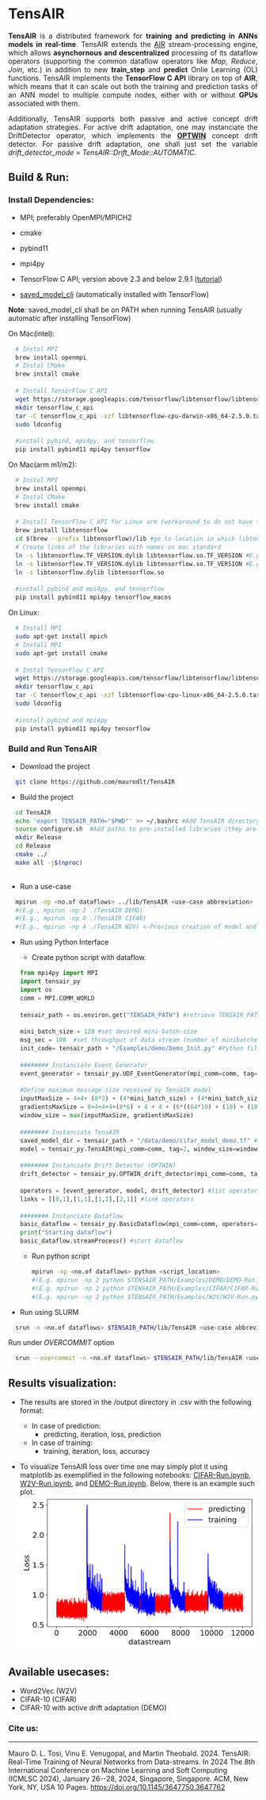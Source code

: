 # TensAIR
<div style="text-align: justify;">
  
**TensAIR** is a distributed framework for **training and predicting in ANNs models in real-time**. TensAIR extends the [AIR](https://gitlab.uni.lu/mtheobald/AIR) stream-processing engine, which allows **asynchornous and descentralized** processing of its dataflow operators (supporting the common dataflow operators like *Map*, *Reduce*, *Join*, etc.) in addition to new **train_step** and **predict** Onlie Learning (OL) functions. TensAIR implements the **TensorFlow C API** library on top of **AIR**, which means that it can scale out both the training and prediction tasks of an ANN model to multiple compute nodes, either with or without **GPUs** associated with them.

Additionally, TensAIR supports both passive and active concept drift adaptation strategies. For active drift adaptation, one may instanciate the DriftDetector operator, which implements the [**OPTWIN**](https://github.com/maurodlt/OPTWIN) concept drift detector. For passive drift adaptation, one shall just set the variable *drift_detector_mode = TensAIR::Drift_Mode::AUTOMATIC*.

</div>

Build & Run:
------------
### Install Dependencies:

- MPI; preferably OpenMPI/MPICH2 

- cmake

- pybind11 

- mpi4py 

- TensorFlow C API; version  above 2.3 and below 2.9.1 ([tutorial](https://www.tensorflow.org/install))

- [saved_model_cli](https://www.tensorflow.org/guide/saved_model#install_the_savedmodel_cli) (automatically installed with TensorFlow)

**Note**: saved_model_cli shall be on PATH when running TensAIR (usually automatic after installing TensorFlow)

  On Mac(intel): 
  ```sh
    # Instal MPI
    brew install openmpi
    # Instal CMake
    brew install cmake

    # Install TensorFlow C API
    wget https://storage.googleapis.com/tensorflow/libtensorflow/libtensorflow-cpu-darwin-x86_64-2.5.0.tar.gz
    mkdir tensorflow_c_api
    tar -C tensorflow_c_api -xzf libtensorflow-cpu-darwin-x86_64-2.5.0.tar.gz
    sudo ldconfig

    #install pybind, mpi4py, and tensorflow
    pip install pybind11 mpi4py tensorflow
  ```
  On Mac(arm m1/m2): 
  ```sh
    # Instal MPI
    brew install openmpi
    # Instal CMake
    brew install cmake

    # Install TensorFlow C API for Linux arm (workaround to do not have to build it from source) (https://gist.github.com/wangjia184/f9ffb2782d0703ef3dbceec9b2bbc4b4?permalink_comment_id=4269188#gistcomment-4269188)
    brew install libtensorflow
    cd $(brew --prefix libtensorflow)/lib #go to location in which libtensorflow was installed
    # Create links of the libraries with names on mac standard
    ln -s libtensorflow.TF_VERSION.dylib libtensorflow.so.TF_VERSION #E.g. ln -s libtensorflow.2.9.1.dylib libtensorflow.so.2.9.1
    ln -s libtensorflow.TF_VERSION.dylib libtensorflow.so.TF_VERSION #E.g. ln -s libtensorflow.2.dylib libtensorflow.so.2
    ln -s libtensorflow.dylib libtensorflow.so
    
    #install pybind and mpi4py, and tensorflow
    pip install pybind11 mpi4py tensorflow_macos
  ```

  On Linux: 
  ```sh
    # Install MPI
    sudo apt-get install mpich
    # Install MPI
    sudo apt-get install cmake
  
    # Instal TensorFlow C API
    wget https://storage.googleapis.com/tensorflow/libtensorflow/libtensorflow-cpu-linux-x86_64-2.5.0.tar.gz
    mkdir tensorflow_c_api
    tar -C tensorflow_c_api -xzf libtensorflow-cpu-linux-x86_64-2.5.0.tar.gz
    sudo ldconfig

    #install pybind and mpi4py
    pip install pybind11 mpi4py tensorflow
  ```
### Build and Run TensAIR

- Download the project
```sh
  git clone https://github.com/maurodlt/TensAIR 
```

- Build the project
```sh
  cd TensAIR
  echo 'export TENSAIR_PATH="$PWD"' >> ~/.bashrc #Add TensAIR directory to the path at every new session. 
  source configure.sh  #Add paths to pre-installed libraries (they are usually automatically recognized).
  mkdir Release
  cd Release
  cmake ../
  make all -j$(nproc)
  
```

- Run a use-case
```sh
  mpirun -np <no.of dataflows> ../lib/TensAIR <use-case abbreviation>
  #(E.g., mpirun -np 2 ./TensAIR DEMO)
  #(E.g., mpirun -np 8 ./TensAIR CIFAR)
  #(E.g., mpirun -np 4 ./TensAIR W2V) <-Previous creation of model and dataset necessary (just run /Examples/W2V/W2V-Model.ipynb and /Examples/W2V/W2V_data.ipynb)
  ```  

- Run using Python Interface
  - Create python script with dataflow.

  ```py
  from mpi4py import MPI
  import tensair_py
  import os
  comm = MPI.COMM_WORLD
  
  tensair_path = os.environ.get("TENSAIR_PATH") #retrieve TENSAIR_PATH

  mini_batch_size = 128 #set desired mini-batch-size
  msg_sec = 100  #set throughput of data stream (number of minibatches generated per second)  
  init_code= tensair_path + "/Examples/demo/Demo_Init.py" #Python file implementing next_message method that receives mini_batch_size as input and returns serialized minibatch

  ######## Instanciate Event Generator
  event_generator = tensair_py.UDF_EventGenerator(mpi_comm=comm, tag=1, mini_batch_size=mini_batch_size, msg_sec=msg_sec, init_code=init_code)
      
  #Define maximum message size received by TensAIR model
  inputMaxSize = 4+4+ (8*2) + (4*mini_batch_size) + (4*mini_batch_size*32*32*3) # Minibatch size + metadata
  gradientsMaxSize = 8+4+4+4+(8*6) + 4 + 4 + (8*((64*10) + (10) + (1024*64) + (64))) #Gradients size + metadata
  window_size = max(inputMaxSize, gradientsMaxSize)

  ######## Instanciate TensAIR
  saved_model_dir = tensair_path + "/data/demo/cifar_model_demo.tf" #TF Model directory (created using /Examples/DEMO/DEMO-Model.ipynb)
  model = tensair_py.TensAIR(mpi_comm=comm, tag=2, window_size=window_size, saved_model_dir=saved_model_dir)
  
  ######## Instanciate Drift Detector (OPTWIN)
  drift_detector = tensair_py.OPTWIN_drift_detector(mpi_comm=comm, tag=3)

  operators = [event_generator, model, drift_detector] #list operators
  links = [[0,1],[1,1],[1,2],[2,1]] #link operators

  ######## Instanciate Dataflow
  basic_dataflow = tensair_py.BasicDataflow(mpi_comm=comm, operators=operators, links=links)
  print("Starting dataflow")
  basic_dataflow.streamProcess() #start dataflow
  ```

  - Run python script
    ```sh
    mpirun -np <no.of dataflows> python <script_location>
    #(E.g. mpirun -np 2 python $TENSAIR_PATH/Examples/DEMO/DEMO-Run.py)
    #(E.g. mpirun -np 2 python $TENSAIR_PATH/Examples/CIFAR/CIFAR-Run.py)
    #(E.g. mpirun -np 2 python $TENSAIR_PATH/Examples/W2V/W2V-Run.py) <-Previous creation of model and dataset necessary (just run /Examples/W2V/W2V-Model.ipynb and /Examples/W2V/W2V_data.ipynb
    ```

- Run using SLURM
```sh
  srun -n <no.of dataflows> $TENSAIR_PATH/lib/TensAIR <use-case abbreviation>
```

Run under *OVERCOMMIT* option
```sh
  srun --overcommit -n <no.of dataflows> $TENSAIR_PATH/lib/TensAIR <use-case abbreviation>
```

Results visualization:
------------
  - The results are stored in the /output directory in .csv with the following format:
    - In case of prediction:  
      - predicting, iteration, loss, prediction
    - In case of training:
      - training, iteration, loss, accuracy
     
  - To visualize TensAIR loss over time one may simply plot it using matplotlib as exemplified in  the following notebooks: [CIFAR-Run.ipynb](https://github.com/maurodlt/TensAIR/blob/main/Examples/CIFAR/CIFAR-Run.ipynb), [W2V-Run.ipynb](https://github.com/maurodlt/TensAIR/blob/main/Examples/W2V/W2V-Run.ipynb), and [DEMO-Run.ipynb](https://github.com/maurodlt/TensAIR/blob/main/Examples/DEMO/DEMO-Run.ipynb). Below, there is an example such plot.
    ![Plot of DEMO usecase](demo_usecase_plot.svg)

Available usecases:
------------
 - Word2Vec (W2V)
 - CIFAR-10 (CIFAR)
 - CIFAR-10 with active drift adaptation (DEMO)

### Cite us:
------------

Mauro D. L. Tosi, Vinu E. Venugopal, and Martin Theobald. 2024. TensAIR: Real-Time Training of Neural Networks from Data-streams. In 2024 The 8th International Conference on Machine Learning and Soft Computing (ICMLSC 2024), January 26--28, 2024, Singapore, Singapore. ACM, New York, NY, USA 10 Pages. https://doi.org/10.1145/3647750.3647762
